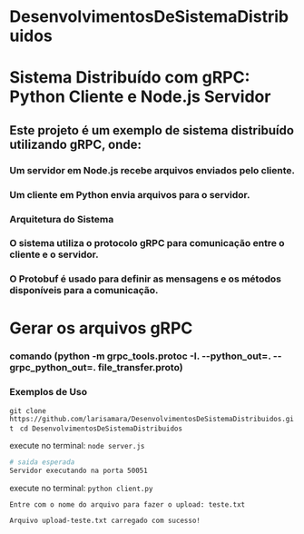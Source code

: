 # DesenvolvimentosDeSistemaDistribuidos

# Sistema Distribuído com gRPC: Python Cliente e Node.js Servidor

## Este projeto é um exemplo de sistema distribuído utilizando gRPC, onde:

### Um servidor em Node.js recebe arquivos enviados pelo cliente.
### Um cliente em Python envia arquivos para o servidor.

### Arquitetura do Sistema
### O sistema utiliza o protocolo gRPC para comunicação entre o cliente e o servidor.
### O Protobuf é usado para definir as mensagens e os métodos disponíveis para a comunicação.

# Gerar os arquivos gRPC

### comando  (python -m grpc_tools.protoc -I. --python_out=. --grpc_python_out=. file_transfer.proto)

### Exemplos de Uso

 `git clone https://github.com/larisamara/DesenvolvimentosDeSistemaDistribuidos.git `
  `cd DesenvolvimentosDeSistemaDistribuidos`

execute no terminal: `node server.js`

```bash
# saida esperada
Servidor executando na porta 50051
```


execute no terminal: `python client.py`
```bash
Entre com o nome do arquivo para fazer o upload: teste.txt

Arquivo upload-teste.txt carregado com sucesso!
```
